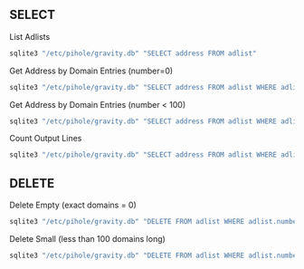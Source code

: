 
## SELECT

List Adlists

```sh
sqlite3 "/etc/pihole/gravity.db" "SELECT address FROM adlist"
```

Get Address by Domain Entries (number=0)

```sh
sqlite3 "/etc/pihole/gravity.db" "SELECT address FROM adlist WHERE adlist.number=0"
```

Get Address by Domain Entries (number < 100)

```sh
sqlite3 "/etc/pihole/gravity.db" "SELECT address FROM adlist WHERE adlist.number<=100"
```

Count Output Lines

```sh
sqlite3 "/etc/pihole/gravity.db" "SELECT address FROM adlist WHERE adlist.number<=100"  | wc -l
```

## DELETE

Delete Empty (exact domains = 0)

```sh
sqlite3 "/etc/pihole/gravity.db" "DELETE FROM adlist WHERE adlist.number=0"
```

Delete Small (less than 100 domains long)

```sh
sqlite3 "/etc/pihole/gravity.db" "DELETE FROM adlist WHERE adlist.number<100"
```

